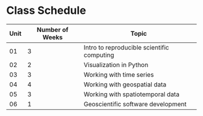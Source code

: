 # Class Schedule

| Unit | Number of Weeks | Topic | 
| --- | --- | --- |
| 01 | 3 | Intro to reproducible scientific computing |
| 02 | 2 | Visualization in Python |
| 03 | 3 | Working with time series |
| 04 | 4 | Working with geospatial data |
| 05 | 3 | Working with spatiotemporal data | 
| 06 | 1 | Geoscientific software development | 